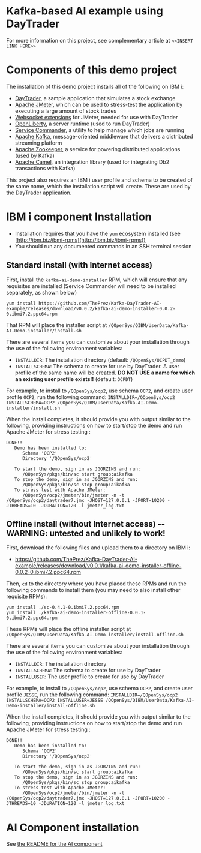 # Kafka-based AI example using DayTrader

For more information on this project, see complementary article at `<<INSERT LINK HERE>>`

# Components of this demo project

The installation of this demo project installs all of the following on IBM i:
- [DayTrader](https://github.com/jdmcclur/sample.daytrader7), a sample application that simulates a stock exchange
- [Apache JMeter](https://jmeter.apache.org/), which can be used to stress-test the application by executing a large amount of stock trades
- [Websocket extensions](https://github.com/kawasima/jmeter-websocket/) for JMeter, needed for use with DayTrader
- [OpenLiberty](http://openliberty.io), a server runtime (used to run DayTrader)
- [Service Commander](https://theprez.github.io/ServiceCommander-IBMi/#service-commander-for-ibm-i), a utility to help manage which jobs are running
- [Apache Kafka](https://kafka.apache.org), message-oriented middleware that delivers a distributed streaming platform
- [Apache Zookeeper](https://zookeeper.apache.org/), a service for powering distributed applications (used by Kafka)
- [Apache Camel](https://camel.apache.org), an integration library (used for integrating Db2 transactions with Kafka)

This project also requires an IBM i user profile and schema to be created of the same name, which the installation script will create. These are used by the DayTrader application. 


# IBM i component Installation

- Installation requires that you have the `yum` ecosystem installed (see [http://ibm.biz/ibmi-rpms](http://ibm.biz/ibmi-rpms))
- You should run any documented commands in an SSH terminal session

## Standard install (with Internet access)

First, install the `kafka-ai-demo-installer` RPM, which will ensure that any requisites are installed (Service Commander will need to be installed separately, as shown below)

```
yum install https://github.com/ThePrez/Kafka-DayTrader-AI-example/releases/download/v0.0.2/kafka-ai-demo-installer-0.0.2-0.ibmi7.2.ppc64.rpm
```

That RPM will place the installer script at `/QOpenSys/QIBM/UserData/Kafka-AI-Demo-installer/install.sh`

There are several items you can customize about your installation through the use of the following environment variables:
- `INSTALLDIR`: The installation directory (default: `/QOpenSys/OCPDT_demo`)
- `INSTALLSCHEMA`: The schema to create for use by DayTrader. A user profile of the same name will be created. **DO NOT USE a name for which an existing user profile exists!!** (default: `OCPDT`)

For example, to install to `/QOpenSys/ocp2`, use schema `OCP2`, and create user profile `OCP2`, run the following command:
`INSTALLDIR=/QOpenSys/ocp2 INSTALLSCHEMA=OCP2 /QOpenSys/QIBM/UserData/Kafka-AI-Demo-installer/install.sh`

When the install completes, it should provide you with output similar to the following, providing instructions on how to start/stop the demo and run Apache JMeter for stress testing :
```
DONE!!
   Demo has been installed to:
      Schema 'OCP2'
      Directory '/QOpenSys/ocp2'

   To start the demo, sign in as JGORZINS and run:
      /QOpenSys/pkgs/bin/sc start group:aikafka
   To stop the demo, sign in as JGORZINS and run:
      /QOpenSys/pkgs/bin/sc stop group:aikafka
   To stress test with Apache JMeter:
      /QOpenSys/ocp2/jmeter/bin/jmeter -n -t /QOpenSys/ocp2/daytrader7.jmx -JHOST=127.0.0.1 -JPORT=10200 -JTHREADS=10 -JDURATION=120 -l jmeter_log.txt
```



## Offline install (without Internet access) -- WARNING: untested and unlikely to work!

First, download the following files and upload them to a directory on IBM i:
- https://github.com/ThePrez/Kafka-DayTrader-AI-example/releases/download/v0.0.1/kafka-ai-demo-installer-offline-0.0.2-0.ibmi7.2.ppc64.rpm

Then, `cd` to the directory where you have placed these RPMs and run the following commands to install them (you may need to also install other requisite RPMs):
```
yum install ./sc-0.4.1-0.ibmi7.2.ppc64.rpm
yum install ./kafka-ai-demo-installer-offline-0.0.1-0.ibmi7.2.ppc64.rpm
```

These RPMs will place the offline installer script at `/QOpenSys/QIBM/UserData/Kafka-AI-Demo-installer/install-offline.sh`

There are several items you can customize about your installation through the use of the following environment variables:
- `INSTALLDIR`: The installation directory
- `INSTALLSCHEMA`: The schema to create for use by DayTrader
- `INSTALLUSER`: The user profile to create for use by DayTrader

For example, to install to `/QOpenSys/ocp2`, use schema `OCP2`, and create user profile `JESSE`, run the following command:
`INSTALLDIR=/QOpenSys/ocp2 INSTALLSCHEMA=OCP2 INSTALLUSER=JESSE /QOpenSys/QIBM/UserData/Kafka-AI-Demo-installer/install-offline.sh`

When the install completes, it should provide you with output similar to the following, providing instructions on how to start/stop the demo and run Apache JMeter for stress testing :
```
DONE!!
   Demo has been installed to:
      Schema 'OCP2'
      Directory '/QOpenSys/ocp2'

   To start the demo, sign in as JGORZINS and run:
      /QOpenSys/pkgs/bin/sc start group:aikafka
   To stop the demo, sign in as JGORZINS and run:
      /QOpenSys/pkgs/bin/sc stop group:aikafka
   To stress test with Apache JMeter:
      /QOpenSys/ocp2/jmeter/bin/jmeter -n -t /QOpenSys/ocp2/daytrader7.jmx -JHOST=127.0.0.1 -JPORT=10200 -JTHREADS=10 -JDURATION=120 -l jmeter_log.txt
```

# AI Component installation
See [the README for the AI component](AI_Component/README.md)
